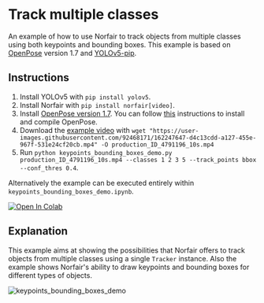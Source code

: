 # Track multiple classes

An example of how to use Norfair to track objects from multiple classes using both keypoints and bounding boxes. This example is based on [OpenPose](https://github.com/CMU-Perceptual-Computing-Lab/openpose) version 1.7 and [YOLOv5-pip](https://github.com/fcakyon/yolov5-pip).

## Instructions

1. Install YOLOv5 with `pip install yolov5`.
2. Install Norfair with `pip install norfair[video]`.
3. Install [OpenPose version 1.7](https://github.com/CMU-Perceptual-Computing-Lab/openpose/releases/tag/v1.7.0). You can follow [this](./install_openpose.ipynb) instructions to install and compile OpenPose.
4. Download the [example video](https://user-images.githubusercontent.com/92468171/162247647-d4c13cdd-a127-455e-967f-531e24cf20cb.mp4) with `wget "https://user-images.githubusercontent.com/92468171/162247647-d4c13cdd-a127-455e-967f-531e24cf20cb.mp4" -O production_ID_4791196_10s.mp4`
5. Run `python keypoints_bounding_boxes_demo.py production_ID_4791196_10s.mp4 --classes 1 2 3 5 --track_points bbox --conf_thres 0.4`.

Alternatively the example can be executed entirely within `keypoints_bounding_boxes_demo.ipynb`.

[![Open In Colab](https://colab.research.google.com/assets/colab-badge.svg)](https://colab.research.google.com/github/tryolabs/norfair/blob/demo-keypoints-bboxes/demos/keypoints_bounding_boxes/keypoints_bounding_boxes_demo.ipynb)

## Explanation

This example aims at showing the possibilities that Norfair offers to track objects from multiple classes using a single `Tracker` instance. Also the example shows Norfair's ability to draw keypoints and bounding boxes for different types of objects.

![keypoints_bounding_boxes_demo](../../docs/keypoints_bounding_boxes_demo.gif)